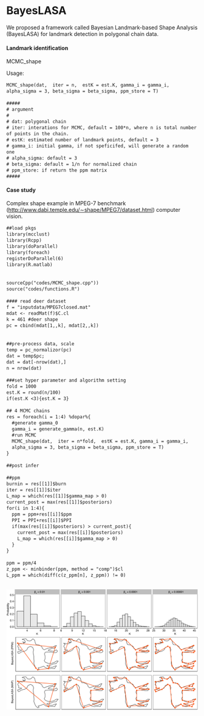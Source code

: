 # BayesLASA

We proposed a framework called Bayesian Landmark-based Shape Analysis (BayesLASA) for landmark detection in polygonal chain data.


#### Landmark identification

MCMC_shape

Usage:

```{r}
MCMC_shape(dat,  iter = n,  estK = est.K, gamma_i = gamma_i, alpha_sigma = 3, beta_sigma = beta_sigma, ppm_store = T)

#####
# argument
#
# dat: polygonal chain
# iter: interations for MCMC, default = 100*n, where n is total number of points in the chain.
# estK: estimated number of landmark points, default = 3
# gamma_i: initial gamma, if not speficifed, will generate a random one
# alpha_sigma: default = 3
# beta_sigma: default = 1/n for normalized chain
# ppm_store: if return the ppm matrix
#####
```

#### Case study

Complex shape example in MPEG-7 benchmark (http://www.dabi.temple.edu/∼shape/MPEG7/dataset.html) computer vision.

```{r}
##load pkgs
library(mcclust) 
library(Rcpp)
library(doParallel)
library(foreach)
registerDoParallel(6)
library(R.matlab)


sourceCpp("codes/MCMC_shape.cpp"))
source("codes/functions.R")

#### read deer dataset
f = "inputdata/MPEG7closed.mat"
mdat <- readMat(f)$C.cl
k = 461 #deer shape
pc = cbind(mdat[1,,k], mdat[2,,k])


##pre-process data, scale
temp = pc_normalizor(pc)
dat = temp$pc;
dat = dat[-nrow(dat),]
n = nrow(dat)

###set hyper parameter and algorithm setting
fold = 1000
est.K = round(n/100)
if(est.K <3){est.K = 3}

## 4 MCMC chains
res = foreach(i = 1:4) %dopar%{
  #generate gamma_0
  gamma_i = generate_gamma(n, est.K)
  #run MCMC
  MCMC_shape(dat,  iter = n*fold,  estK = est.K, gamma_i = gamma_i,
  alpha_sigma = 3, beta_sigma = beta_sigma, ppm_store = T)
}

##post infer

##ppm
burnin = res[[1]]$burn
iter = res[[1]]$iter
L_map = which(res[[1]]$gamma_map > 0)
current_post = max(res[[1]]$posteriors)
for(i in 1:4){
  ppm = ppm+res[[i]]$ppm
  PPI = PPI+res[[i]]$PPI
  if(max(res[[i]]$posteriors) > current_post){
    current_post = max(res[[i]]$posteriors)
    L_map = which(res[[i]]$gamma_map > 0)
  }
}

ppm = ppm/4
z_ppm <- minbinder(ppm, method = "comp")$cl
L_ppm = which(diff(c(z_ppm[n], z_ppm)) != 0)


```
![Application case of complex shape (deer)](figs/deer_application.png)
